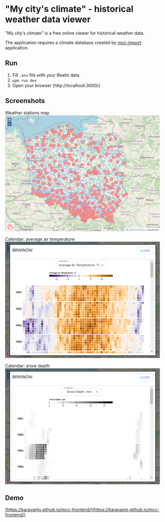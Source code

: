 # "My city's climate" - historical weather data viewer

"My city's climate" is a free online viewer for historical weather data.

The application requires a climate database created by [mcc-import](https://github.com/karavanjo/mcc-import) application.

## Run

1. Fill `.env` file with your Realm data.
2. `npm run dev`
3. Open your browser (http://localhost:3000/)

## Screenshots

Weather stations map
![Weather stations map](./screenshots/map.png)

Calendar: average air temperature
![Calendar: average air temperature](./screenshots/tavg.png)

Calendar: snow depth
![Calendar: snow depth](./screenshots/snowdepth.png)

## Demo

[https://karavanjo.github.io/mcc-frontend/](https://karavanjo.github.io/mcc-frontend/)

